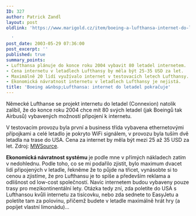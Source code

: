 ```yaml
---
ID: 327
author: Patrick Zandl
layout: post
oldlink: 'https://www.marigold.cz/item/boeing-a-lufthansa-internet-do-letadel-pokracuje

  '
post_date: 2003-05-29 07:36:00
post_excerpt: ''
published: true
summary_points:
- Lufthansa plánuje do konce roku 2004 vybavit 80 letadel internetem.
- Cena internetu v letadlech Lufthansy by měla být 25-35 USD za let.
- Maximálně 20 lidí využívalo internet v testovacích letech Lufthansy.
- Ekonomická návratnost internetu v letadlech Lufthansy je nejistá.
title: 'Boeing a&nbsp;Lufthansa: internet do letadel pokračuje'
---
```


<p>
Německé Lufthanse se projekt internetu do letadel (Connexion) natolik zalíbil, že do konce roku 2004 chce mít 80 svých letadel (jak Boeingů tak Airbusů) vybavených možností připojení k internetu. </p>

<p>
V testovacím provozu byla první a business třída vybavena ethernetovými přípojkami a celé letadlo je pokryto WiFi signálem, v provozu byla tuším dvě letadla na trase do USA. Cena za internet by měla být mezi 25 až 35 USD za let. Zdroj: <A href="http://seattletimes.nwsource.com/html/businesstechnology/134830929_boeingnet28.html" target=_blank>MWSource</A>.</p>

<p>
<STRONG>Ekonomická návratnost systému</STRONG> je podle mne v přímých nákladech zatím v nedohlednu. Podle toho, co se mi podařilo zjistit, bylo maximum dvacet lidí připojených v letadle, řekněme že to půjde na třicet, vynásobte si to cenou a zjistíme, že pro Lufthansu je to spíše a především reklama a odlišnost od low-cost společností. Navíc internetem budou vybaveny pouze trasy pro mezikontinentální lety. Otázka tedy zní, zda poletíte do USA s Lufthansou kvůli internetu za tisícovku, nebo zda sednete to EasyJetu a poletíte tam za polovinu, přičemž budete v letadle maximálně hrát hry (a popíjet vlastní limonádu)...</p>